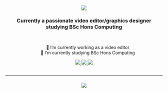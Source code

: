 <h1 align="center">
  <img src="https://readme-typing-svg.herokuapp.com/?font=Righteous&size=35&center=true&vCenter=true&width=500&height=70&duration=4000&lines=Hi+There👋!+;+I'm+Enyous+Gurung!;">
</h1>

<h3 align="center">Currently a passionate video editor/graphics designer studying BSc Hons Computing</h3>

<br/>

<div align="center">
  <ul style="list-style-type:none;">
    <li>🔭 I’m currently working as a video editor</li>
    <li>🌱 I’m currently studying BSc Hons Computing</li>
  </ul>
</div>

<div align="center">
  <a href="mailto:enyousgrg@gmail.com">
    <img src="https://img.shields.io/badge/Gmail-333333?style=for-the-badge&logo=gmail&logoColor=red" target="_blank" />
  </a>
  <a href="https://www.linkedin.com/in/enyous-gurung-88a23527b/" target="_blank">
    <img src="https://img.shields.io/badge/LinkedIn-0077B5?style=for-the-badge&logo=linkedin&logoColor=white" target="_blank" />
  </a>
  <a href="https://enyous.netlify.app" target="_blank">
    <img src="https://img.shields.io/badge/Portfolio-FF5722?style=for-the-badge&logo=todoist&logoColor=white" target="_blank"/>
  </a>
</div>

<br/>

<hr/>

<h3 align="center">
  <a href="https://git.io/typing-svg">
    <img src="https://readme-typing-svg.herokuapp.com/?font=Righteous&size=25&center=true&vCenter=true&width=500&height=70&duration=4000&lines=Thanks+for+visiting!;Shoot+me+a+message+on+LinkedIn;I'm+always+down+to+collab+🙂">
  </a>
</h3>
